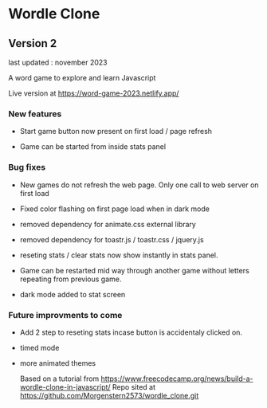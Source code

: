 # Wordle Clone

## Version 2

last updated : november 2023

A word game to explore and learn Javascript

Live version at https://word-game-2023.netlify.app/

### New features

- Start game button now present on first load / page refresh

- Game can be started from inside stats panel

### Bug fixes

- New games do not refresh the web page. Only one call to web server on first load

- Fixed color flashing on first page load when in dark mode

- removed dependency for animate.css external library

- removed dependency for toastr.js / toastr.css / jquery.js

- reseting stats / clear stats now show instantly in stats panel.

- Game can be restarted mid way through another game without letters repeating from previous game.

- dark mode added to stat screen

### Future improvments to come

- Add 2 step to reseting stats incase button is accidentaly clicked on.

- timed mode

- more animated themes

  Based on a tutorial from https://www.freecodecamp.org/news/build-a-wordle-clone-in-javascript/
  Repo sited at https://github.com/Morgenstern2573/wordle_clone.git

